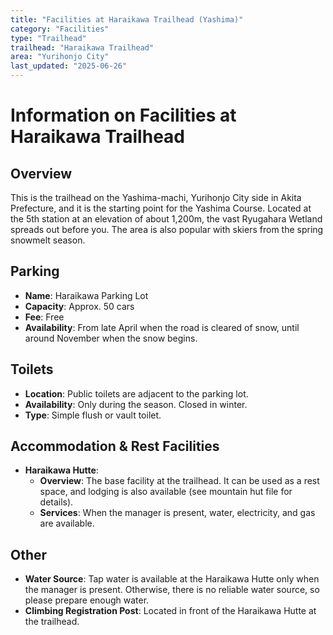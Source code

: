 ```yaml
---
title: "Facilities at Haraikawa Trailhead (Yashima)"
category: "Facilities"
type: "Trailhead"
trailhead: "Haraikawa Trailhead"
area: "Yurihonjo City"
last_updated: "2025-06-26"
---
```


# Information on Facilities at Haraikawa Trailhead

## Overview
This is the trailhead on the Yashima-machi, Yurihonjo City side in Akita Prefecture, and it is the starting point for the Yashima Course. Located at the 5th station at an elevation of about 1,200m, the vast Ryugahara Wetland spreads out before you. The area is also popular with skiers from the spring snowmelt season.

## Parking
- **Name**: Haraikawa Parking Lot
- **Capacity**: Approx. 50 cars
- **Fee**: Free
- **Availability**: From late April when the road is cleared of snow, until around November when the snow begins.

## Toilets
- **Location**: Public toilets are adjacent to the parking lot.
- **Availability**: Only during the season. Closed in winter.
- **Type**: Simple flush or vault toilet.

## Accommodation & Rest Facilities
- **Haraikawa Hutte**:
    - **Overview**: The base facility at the trailhead. It can be used as a rest space, and lodging is also available (see mountain hut file for details).
    - **Services**: When the manager is present, water, electricity, and gas are available.

## Other
- **Water Source**: Tap water is available at the Haraikawa Hutte only when the manager is present. Otherwise, there is no reliable water source, so please prepare enough water.
- **Climbing Registration Post**: Located in front of the Haraikawa Hutte at the trailhead.
